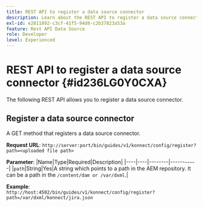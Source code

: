```yaml
---
title: REST API to register a data source connector
description: Learn about the REST API to register a data source connector
exl-id: e2811892-c3cf-41f5-94d8-c2b37823a53a
feature: Rest API Data Source
role: Developer
level: Experienced
---
```

# REST API to register a data source connector {#id236LG0Y0CXA}

The following REST API allows you to register a data source connector.

## Register a data source connector 

A GET method that registers a data source connector.

**Request URL**:
`http://server:port/bin/guides/v1/konnect/config/register?path=<uploaded file path>`

**Parameter**:
|Name|Type|Required|Description|
|----|----|--------|-----------|
|`path`|String|Yes|A string which points to a path in the AEM repository. It can be a path in the `/content/dam or /var/dxml`.|

**Example**:   
`http://host:4502/bin/guides/v1/konnect/config/register?path=/var/dxml/konnect/jira.json`
